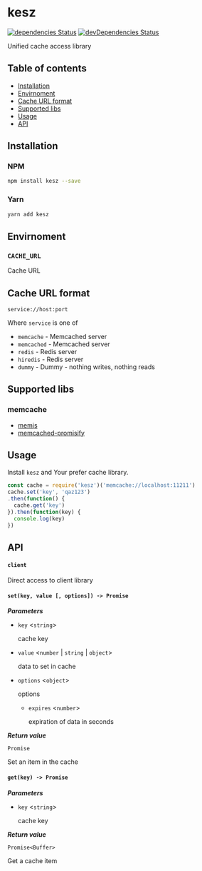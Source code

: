 # kesz

[![dependencies Status](https://david-dm.org/tomi77/node-kesz/status.svg)](https://david-dm.org/tomi77/node-kesz)
[![devDependencies Status](https://david-dm.org/tomi77/node-kesz/dev-status.svg)](https://david-dm.org/tomi77/node-kesz?type=dev)

Unified cache access library

## Table of contents

* [Installation](#installation)
* [Envirnoment](#envirnoment)
* [Cache URL format](#cache-url-format)
* [Supported libs](#supported-libs)
* [Usage](#usage)
* [API](#api)

## Installation

### NPM

~~~bash
npm install kesz --save
~~~

### Yarn

~~~bash
yarn add kesz
~~~

## Envirnoment

### `CACHE_URL`

Cache URL

## Cache URL format

`service://host:port`

Where `service` is one of

* `memcache` - Memcached server
* `memcached` - Memcached server
* `redis` - Redis server
* `hiredis` - Redis server
* `dummy` - Dummy - nothing writes, nothing reads

## Supported libs

### memcache

* [memjs](https://www.npmjs.com/package/memjs)
* [memcached-promisify](https://www.npmjs.com/package/memcached-promisify)

## Usage

Install `kesz` and Your prefer cache library.

~~~js
const cache = require('kesz')('memcache://localhost:11211')
cache.set('key', 'qaz123')
.then(function() {
  cache.get('key')
}).then(function(key) {
  console.log(key)
})
~~~

## API

#### `client`

Direct access to client library

#### `set(key, value [, options]) -> Promise`

___Parameters___

* `key` <`string`>

  cache key

* `value` <`number` | `string` | `object`>

  data to set in cache

* `options` <`object`>

  options

  * `expires` <`number`>

    expiration of data in seconds

___Return value___

`Promise`

Set an item in the cache

#### `get(key) -> Promise`

___Parameters___

* `key` <`string`>

  cache key

___Return value___

`Promise<Buffer>`

Get a cache item
